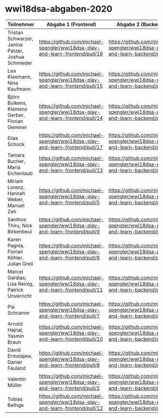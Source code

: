 # wwi18dsa-abgaben-2020


| Teilnehmer | Abgabe 1 (Frontend) | Abgabe 2 (Backend) | Note |
|------------|----------|----------|------|
| Tristan Schwarzer, Janina Patzer, Joshua Schmieder | https://github.com/michael-spengler/wwi18dsa-play-and-learn-frontend/pull/18         |  https://github.com/michael-spengler/wwi18dsa-play-and-learn-backend/pull/10        |  1,1    |
|      Lea Kleemann, Nina Kaufmann      |  https://github.com/michael-spengler/wwi18dsa-play-and-learn-frontend/pull/15         | https://github.com/michael-spengler/wwi18dsa-play-and-learn-backend/pull/14         |  1,2    |
|  Björn Bulkens, Klemens Gerber, Florian Gemmer           |    https://github.com/michael-spengler/wwi18dsa-play-and-learn-frontend/pull/14      |  https://github.com/michael-spengler/wwi18dsa-play-and-learn-backend/pull/7        |  1,0    |
|  Elias Schock           |    https://github.com/michael-spengler/wwi18dsa-play-and-learn-frontend/pull/17      |     https://github.com/michael-spengler/wwi18dsa-play-and-learn-backend/pull/15     |  1,4    |
|  Tamara Bucher, Maria Eichenlaub           |      https://github.com/michael-spengler/wwi18dsa-play-and-learn-frontend/pull/13    |    https://github.com/michael-spengler/wwi18dsa-play-and-learn-backend/pull/12      |   1,0   |
|  Miriam Lorenz, Hannah Weber, Manuel Zeh           |     https://github.com/michael-spengler/wwi18dsa-play-and-learn-frontend/pull/5     |    https://github.com/michael-spengler/wwi18dsa-play-and-learn-backend/pull/4      |  1,2    |
|   Santhos Thiru, Nick Birkenbeul          |   https://github.com/michael-spengler/wwi18dsa-play-and-learn-frontend/pull/9       |   https://github.com/michael-spengler/wwi18dsa-play-and-learn-backend/pull/11       |  1,0    |
|     Karen Pagnia, Florian Köhler, Julian Greil        |    https://github.com/michael-spengler/wwi18dsa-play-and-learn-frontend/pull/6      |     https://github.com/michael-spengler/wwi18dsa-play-and-learn-backend/pull/3     |  1,2    |
|   Marcel Gardias, Lisa Reinig, Patrick Unverricht          |     https://github.com/michael-spengler/wwi18dsa-play-and-learn-frontend/pull/11     |    https://github.com/michael-spengler/wwi18dsa-play-and-learn-backend/pull/8      |  1,4    |
|     Pia Schramm        |     https://github.com/michael-spengler/wwi18dsa-play-and-learn-frontend/pull/7     |    https://github.com/michael-spengler/wwi18dsa-play-and-learn-backend/pull/5      |   1,2   |
|      Arnold Hajnal, Yasmin Braun       |    https://github.com/michael-spengler/wwi18dsa-play-and-learn-frontend/pull/10      |    https://github.com/michael-spengler/wwi18dsa-play-and-learn-backend/pull/1      |   1,5   |
|      David Ermolajew, Daniel Fauland       |    https://github.com/michael-spengler/wwi18dsa-play-and-learn-frontend/pull/8      |  https://github.com/michael-spengler/wwi18dsa-play-and-learn-backend/pull/9        |  1,1    |
|     Valentin Müller        |   https://github.com/michael-spengler/wwi18dsa-play-and-learn-frontend/pull/2       | https://github.com/michael-spengler/wwi18dsa-play-and-learn-backend/pull/6         |    1,4  |
|      Tobias Bethge       |    https://github.com/michael-spengler/wwi18dsa-play-and-learn-frontend/pull/12      |     https://github.com/michael-spengler/wwi18dsa-play-and-learn-backend/pull/2     |   1,3   |



